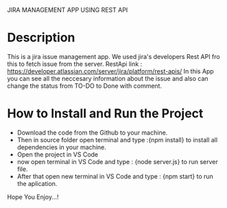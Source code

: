 JIRA MANAGEMENT APP USING REST API

# Description
This is a jira issue management app. We used jira's developers Rest API fro this to fetch issue from the server.
RestApi link : https://developer.atlassian.com/server/jira/platform/rest-apis/
In this App you can see all the neccesary information about the issue and also can change the status from TO-DO to Done with comment.

# How to Install and Run the Project

- Download the code from the Github to your machine.
- Then in source folder open terminal and type :{npm install} to install all dependencies in your       machine.
- Open the project in VS Code
- now open terminal in VS Code and type : {node server.js} to run server file.
- After that open new terminal in VS Code and type : {npm start} to run the aplication.

Hope You Enjoy...!